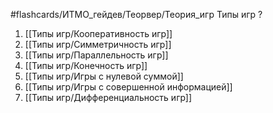 #flashcards/ИТМО_гейдев/Теорвер/Теория_игр
Типы игр
?
1. [[Типы игр/Кооперативность игр]]
2. [[Типы игр/Симметричность игр]]
3. [[Типы игр/Параллельность игр]]
4. [[Типы игр/Конечность игр]]
5. [[Типы игр/Игры с нулевой суммой]]
6. [[Типы игр/Игры с совершенной информацией]]
7. [[Типы игр/Дифференциальность игр]]
